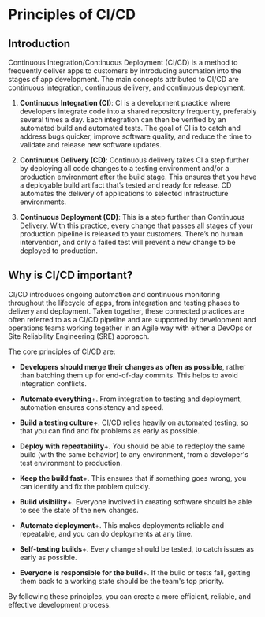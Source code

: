 # Principles of CI/CD

## Introduction

Continuous Integration/Continuous Deployment (CI/CD) is a method to frequently deliver apps to customers by introducing automation into the stages of app development. The main concepts attributed to CI/CD are continuous integration, continuous delivery, and continuous deployment.

1. **Continuous Integration (CI)**: CI is a development practice where developers integrate code into a shared repository frequently, preferably several times a day. Each integration can then be verified by an automated build and automated tests. The goal of CI is to catch and address bugs quicker, improve software quality, and reduce the time to validate and release new software updates.

2. **Continuous Delivery (CD)**: Continuous delivery takes CI a step further by deploying all code changes to a testing environment and/or a production environment after the build stage. This ensures that you have a deployable build artifact that’s tested and ready for release. CD automates the delivery of applications to selected infrastructure environments.

3. **Continuous Deployment (CD)**: This is a step further than Continuous Delivery. With this practice, every change that passes all stages of your production pipeline is released to your customers. There’s no human intervention, and only a failed test will prevent a new change to be deployed to production.

## Why is CI/CD important?

CI/CD introduces ongoing automation and continuous monitoring throughout the lifecycle of apps, from integration and testing phases to delivery and deployment. Taken together, these connected practices are often referred to as a CI/CD pipeline and are supported by development and operations teams working together in an Agile way with either a DevOps or Site Reliability Engineering (SRE) approach.

The core principles of CI/CD are:

- **Developers should merge their changes as often as possible**, rather than batching them up for end-of-day commits. This helps to avoid integration conflicts.

- **Automate everything**+. From integration to testing and deployment, automation ensures consistency and speed.

- **Build a testing culture**+. CI/CD relies heavily on automated testing, so that you can find and fix problems as early as possible.

- **Deploy with repeatability**+. You should be able to redeploy the same build (with the same behavior) to any environment, from a developer's test environment to production.

- **Keep the build fast**+. This ensures that if something goes wrong, you can identify and fix the problem quickly.

- **Build visibility**+. Everyone involved in creating software should be able to see the state of the new changes.

- **Automate deployment**+. This makes deployments reliable and repeatable, and you can do deployments at any time.

- **Self-testing builds**+. Every change should be tested, to catch issues as early as possible.

- **Everyone is responsible for the build**+. If the build or tests fail, getting them back to a working state should be the team's top priority.

By following these principles, you can create a more efficient, reliable, and effective development process.


